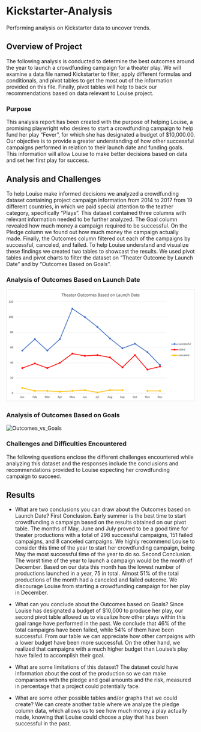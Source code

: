 # Kickstarter-Analysis
Performing analysis on Kickstarter data to uncover trends.

## Overview of Project
The following analysis is conducted to determine the best outcomes around the year to launch a crowdfunding campaign for a theater play. We will examine a data file named Kickstarter to filter, apply different formulas and conditionals, and pivot tables to get the most out of the information provided on this file. Finally, pivot tables will help to back our recommendations based on data relevant to Louise project.  

### Purpose
This analysis report has been created with the purpose of helping Louise, a promising playwright who desires to start a crowdfunding campaign to help fund her play “Fever”, for which she has designated a budget of $10,000.00. Our objective is to provide a greater understanding of how other successful campaigns performed in relation to their launch date and funding goals. This information will allow Louise to make better decisions based on data and set her first play for success.  

## Analysis and Challenges
To help Louise make informed decisions we analyzed a crowdfunding  dataset containing project campaign information from 2014 to 2017 from 19 different countries, in which we paid special attention to the teather category, specifically “Plays”. This dataset contained three columns with relevant information needed to be further analyzed. The Goal column revealed how much money a campaign required to be successful. On the Pledge column we found out how much money the campaign actually made. Finally, the Outcomes column filtered out each of the campaigns by successful, canceled, and failed. To help Louise understand and visualize these findings we created  two tables to showcast the results. We used pivot tables and pivot charts to filter the dataset on “Theater Outcome by Launch Date” and by “Outcomes Based on Goals”.  

### Analysis of Outcomes Based on Launch Date
![Theater_Outcomes_vs_Launch](Theater_Outcomes_vs_Launch.png) 

### Analysis of Outcomes Based on Goals
![Outcomes_vs_Goals](https://user-images.githubusercontent.com/102701454/166121414-40d9a5f1-4414-4a18-bcf2-30636f595be8.png)


### Challenges and Difficulties Encountered
The following questions enclose the different challenges encountered while analyzing this dataset and the responses include the conclusions and recommendations provided to Louise expecting her crowdfunding campaign to succeed.  

## Results

- What are two conclusions you can draw about the Outcomes based on Launch Date?
First Conclusion. Early summer is the best time to start crowdfunding a campaign based on the results obtained on our pivot table. The months of May, June and July proved to be a good time for theater productions with a total of 298 successful campaigns, 151 failed campaigns, and 8 canceled campaigns. We highly recommend Louise to consider this time of the year to start her crowdfunding campaign, being May the most successful time of the year to do so. 
Second Conclusion. The worst time of the year to launch a campaign would be the month of December. Based on our data this month has the lowest number of productions launched in a year, 75 in total. Almost 51% of the total productions of the month had a canceled and failed outcome. We discourage Louise from starting a crowdfunding campaign for her play in December. 


- What can you conclude about the Outcomes based on Goals?
Since Louise has designated a budget of $10,000 to produce her play, our second pivot table allowed us to visualize how other plays within this goal range have performed in the past. We conclude that 46% of the total campaigns have been failed, while 54% of them have been successful. From our table we can appreciate how other campaigns with a lower budget have been more successful. On the other hand, we realized that campaigns with a much higher budget than Louise’s play have failed to accomplish their goal. 


- What are some limitations of this dataset?
The dataset could have information about the cost of the production so we can make comparisons with the pledge and goal amounts  and the risk, measured in percentage that a project could potentially face. 


- What are some other possible tables and/or graphs that we could create?
We can create another table where we analyze the pledge column data, which allows us to see how much money a play actually made, knowing that Louise could choose a play that has been successful in the past.  
